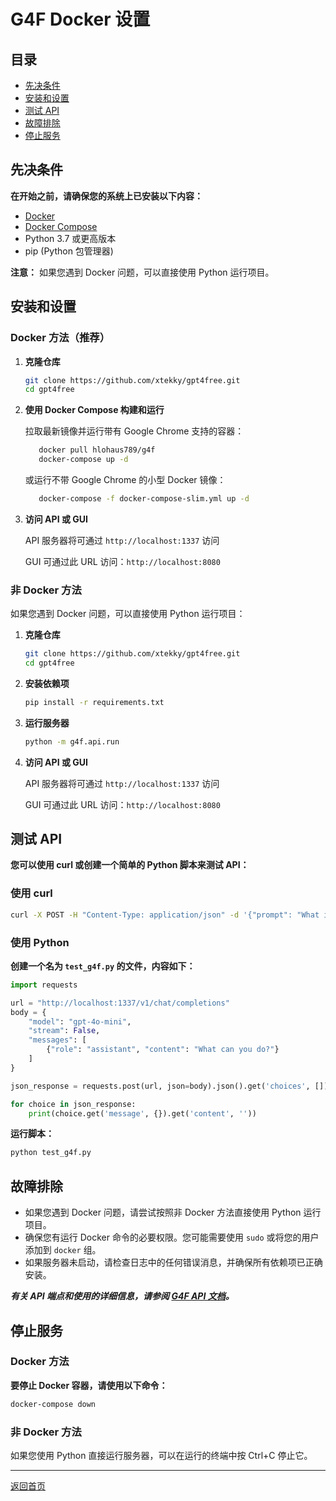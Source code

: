 # G4F Docker 设置

## 目录
   - [先决条件](#先决条件)
   - [安装和设置](#安装和设置)
   - [测试 API](#测试-api)
   - [故障排除](#故障排除)
   - [停止服务](#停止服务)


## 先决条件
**在开始之前，请确保您的系统上已安装以下内容：**
   - [Docker](https://docs.docker.com/get-docker/)
   - [Docker Compose](https://docs.docker.com/compose/install/)
   - Python 3.7 或更高版本
   - pip (Python 包管理器)

**注意：** 如果您遇到 Docker 问题，可以直接使用 Python 运行项目。

## 安装和设置

### Docker 方法（推荐）
1. **克隆仓库**
   ```bash
   git clone https://github.com/xtekky/gpt4free.git
   cd gpt4free
   ```

2. **使用 Docker Compose 构建和运行**

   拉取最新镜像并运行带有 Google Chrome 支持的容器：
   ```bash
      docker pull hlohaus789/g4f
      docker-compose up -d
   ```
   或运行不带 Google Chrome 的小型 Docker 镜像：
   ```bash
      docker-compose -f docker-compose-slim.yml up -d
   ```

3. **访问 API 或 GUI**

   API 服务器将可通过 `http://localhost:1337` 访问

   GUI 可通过此 URL 访问：`http://localhost:8080`

### 非 Docker 方法
如果您遇到 Docker 问题，可以直接使用 Python 运行项目：

1. **克隆仓库**
   ```bash
   git clone https://github.com/xtekky/gpt4free.git
   cd gpt4free
   ```

2. **安装依赖项**
   ```bash
   pip install -r requirements.txt
   ```

3. **运行服务器**
   ```bash
   python -m g4f.api.run
   ```

4. **访问 API 或 GUI**

   API 服务器将可通过 `http://localhost:1337` 访问

   GUI 可通过此 URL 访问：`http://localhost:8080`


## 测试 API
**您可以使用 curl 或创建一个简单的 Python 脚本来测试 API：**
### 使用 curl
```bash
curl -X POST -H "Content-Type: application/json" -d '{"prompt": "What is the capital of France?"}' http://localhost:1337/chat/completions
```

### 使用 Python
**创建一个名为 `test_g4f.py` 的文件，内容如下：**
```python
import requests

url = "http://localhost:1337/v1/chat/completions"
body = {
    "model": "gpt-4o-mini", 
    "stream": False,
    "messages": [
        {"role": "assistant", "content": "What can you do?"}
    ]
}

json_response = requests.post(url, json=body).json().get('choices', [])

for choice in json_response:
    print(choice.get('message', {}).get('content', ''))
```

**运行脚本：**
```bash
python test_g4f.py
```

## 故障排除
- 如果您遇到 Docker 问题，请尝试按照非 Docker 方法直接使用 Python 运行项目。
- 确保您有运行 Docker 命令的必要权限。您可能需要使用 `sudo` 或将您的用户添加到 `docker` 组。
- 如果服务器未启动，请检查日志中的任何错误消息，并确保所有依赖项已正确安装。

**_有关 API 端点和使用的详细信息，请参阅 [G4F API 文档](docs/interference-api.md)。_**



## 停止服务

### Docker 方法
**要停止 Docker 容器，请使用以下命令：**
```bash
docker-compose down
```

### 非 Docker 方法
如果您使用 Python 直接运行服务器，可以在运行的终端中按 Ctrl+C 停止它。

---

[返回首页](/)
